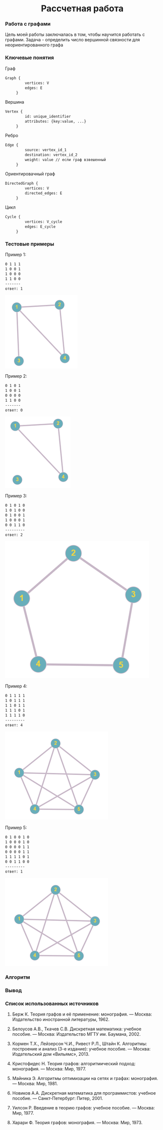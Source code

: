 <h1 align= "center"> Рассчетная работа</h1>

### Работа с графами
Цель моей работы заключалась в том, чтобы научится работать с графами. Задача - определить число вершинной связности для неориентированного графа
### Ключевые понятия

Граф

~~~
Graph {
         vertices: V
         edges: E
     }

~~~

Вершина

```
Vertex {
         id: unique_identifier
         attributes: {key:value, ...}
     }
```

Ребро

~~~
Edge {
         source: vertex_id_1
         destination: vertex_id_2
         weight: value // если граф взвешенный
     }
~~~

Ориентировачный граф

~~~
DirectedGraph {
         vertices: V
         directed_edges: E
     }
~~~

Цикл

~~~
Cycle {
         vertices: V_cycle
         edges: E_cycle
     }
~~~
### Тестовые примеры
Пример 1:
~~~
0 1 1 1
1 0 0 1
1 0 0 0
1 1 0 0
-------
ответ: 1
~~~
![](./images/граф1.png)

Пример 2:
~~~
0 1 0 1
1 0 0 1
0 0 0 0
1 1 0 0
-------
ответ: 0
~~~
![](./images/граф2.png)

Пример 3:
~~~
0 1 0 1 0
1 0 1 0 0
0 1 0 0 1
1 0 0 0 1
0 0 1 1 0
---------
ответ: 2
~~~
![](./images/граф3.png)

Пример 4:
~~~
0 1 1 1 1
1 0 1 1 1
1 1 0 1 1
1 1 1 0 1
1 1 1 1 0
---------
ответ: 4
~~~
![](./images/граф4.png)

Пример 5:
~~~
0 1 0 0 1 0
1 0 0 0 1 0
0 0 0 0 1 1
0 0 0 0 1 1
1 1 1 1 0 1
0 0 1 1 0 0
---------
ответ: 1
~~~
![](./images/граф4.png)
### Алгоритм

### Вывод

### Список использованных источников
1. Берж К. Теория графов и её применение: монография. — Москва: Издательство иностранной литературы, 1962.

2. Белоусов А.В., Ткачев С.В. Дискретная математика: учебное пособие. — Москва: Издательство МГТУ им. Баумана, 2002.

3. Кормен Т.Х., Лейзерсон Ч.И., Ривест Р.Л., Штайн К. Алгоритмы: построение и анализ (3-е издание): учебное пособие. — Москва: Издательский дом «Вильямс», 2013.

4. Кристофидес Н. Теория графов: алгоритмический подход: монография. — Москва: Мир, 1977.

5. Майника Э. Алгоритмы оптимизации на сетях и графах: монография. — Москва: Мир, 1981.

6. Новиков А.A. Дискретная математика для программистов: учебное пособие. — Санкт-Петербург: Питер, 2001.

7. Уилсон Р. Введение в теорию графов: учебное пособие. — Москва: Мир, 1977.

8. Харари Ф. Теория графов: монография. — Москва: Мир, 1973.



